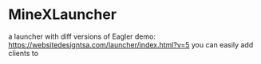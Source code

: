 # MineXLauncher
a launcher with diff versions of Eagler
demo: https://websitedesigntsa.com/launcher/index.html?v=5
you can easily add clients to
